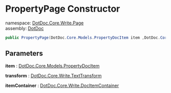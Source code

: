 ﻿# PropertyPage Constructor

namespace: [DotDoc\.Core\.Write\.Page](../../DotDoc.Core.Write.Page.md)<br />
assembly: [DotDoc](../../../DotDoc.md)



```csharp
public PropertyPage(DotDoc.Core.Models.PropertyDocItem item ,DotDoc.Core.Write.TextTransform transform ,DotDoc.Core.Write.DocItemContainer itemContainer);
```

## Parameters

__item__ : [DotDoc\.Core\.Models\.PropertyDocItem](../../../DotDoc/DotDoc.Core.Models/PropertyDocItem.md)



__transform__ : [DotDoc\.Core\.Write\.TextTransform](../../../DotDoc/DotDoc.Core.Write/TextTransform.md)



__itemContainer__ : [DotDoc\.Core\.Write\.DocItemContainer](../../../DotDoc/DotDoc.Core.Write/DocItemContainer.md)



